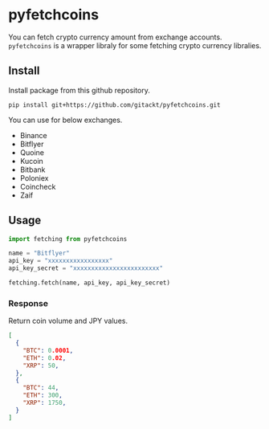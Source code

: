 # pyfetchcoins
You can fetch crypto currency amount from exchange accounts. 
`pyfetchcoins` is a wrapper libraly for some fetching crypto currency libralies.

## Install
Install package from this github repository.
```
pip install git+https://github.com/gitackt/pyfetchcoins.git
```
<!-- 
## Setting
Install package dependencies from pip.

```
requests
pybitflyer
python-binance
python-kucoin
zaifapi
coincheck
python-quoine
git+https://github.com/bitbankinc/python-bitbankcc.git
https://github.com/s4w3d0ff/python-poloniex/archive/v0.4.7.zip
``` -->

You can use for below exchanges.
* Binance
* Bitflyer
* Quoine
* Kucoin
* Bitbank
* Poloniex
* Coincheck
* Zaif

## Usage
```python
import fetching from pyfetchcoins

name = "Bitflyer"
api_key = "xxxxxxxxxxxxxxxxx"
api_key_secret = "xxxxxxxxxxxxxxxxxxxxxxxx"

fetching.fetch(name, api_key, api_key_secret)
```

### Response
Return coin volume and JPY values.
```json
[
  {
    "BTC": 0.0001,
    "ETH": 0.02,
    "XRP": 50,
  },
  {
    "BTC": 44,
    "ETH": 300,
    "XRP": 1750,
  }
]
```